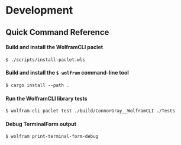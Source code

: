 # Development

## Quick Command Reference

#### Build and install the WolframCLI paclet

```shell
$ ./scripts/install-paclet.wls
```

#### Build and install the `$ wolfram` command-line tool

```shell
$ cargo install --path .
```

#### Run the WolframCLI library tests

```shell
$ wolfram-cli paclet test ./build/ConnorGray__WolframCLI ./Tests
```

#### Debug TerminalForm output

```
$ wolfram print-terminal-form-debug
```